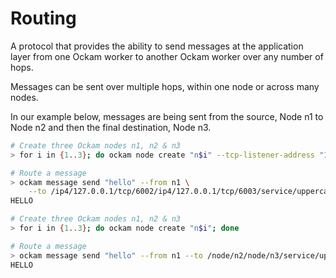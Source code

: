 # Routing

A protocol that provides the ability to send messages at the application layer from one Ockam worker to another Ockam worker over any number of hops.

Messages can be sent over multiple hops, within one node or across many nodes.

In our example below, messages are being sent from the source, Node n1 to Node n2 and then the final destination, Node n3.

```bash
# Create three Ockam nodes n1, n2 & n3
> for i in {1..3}; do ockam node create "n$i" --tcp-listener-address "127.0.0.1:600$i"; done

# Route a message 
> ockam message send "hello" --from n1 \
    --to /ip4/127.0.0.1/tcp/6002/ip4/127.0.0.1/tcp/6003/service/uppercase
HELLO

```

```bash
# Create three Ockam nodes n1, n2 & n3
> for i in {1..3}; do ockam node create "n$i"; done

# Route a message
> ockam message send "hello" --from n1 --to /node/n2/node/n3/service/uppercase
HELLO
```

